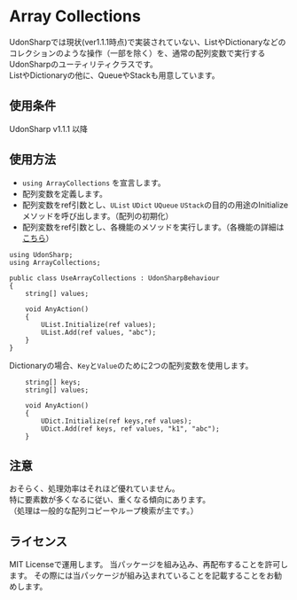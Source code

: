 # Array Collections

UdonSharpでは現状(ver1.1.1時点)で実装されていない、ListやDictionaryなどのコレクションのような操作（一部を除く）を、通常の配列変数で実行するUdonSharpのユーティリティクラスです。  
ListやDictionaryの他に、QueueやStackも用意しています。  
  
## 使用条件

UdonSharp v1.1.1 以降

## 使用方法

- `using ArrayCollections` を宣言します。
- 配列変数を定義します。
- 配列変数をref引数とし、`UList` `UDict` `UQueue` `UStack`の目的の用途のInitializeメソッドを呼び出します。（配列の初期化）
- 配列変数をref引数とし、各機能のメソッドを実行します。（各機能の詳細は[こちら](https://github.com/hoke946/ArrayCollections/blob/main/Packages/com.t-hoke.arraycollections/README.md)）
  
```
using UdonSharp;
using ArrayCollections;

public class UseArrayCollections : UdonSharpBehaviour
{
    string[] values;

    void AnyAction()
    {
        UList.Initialize(ref values);
        UList.Add(ref values, "abc");
    }
}
```
  
Dictionaryの場合、`Key`と`Value`のために2つの配列変数を使用します。  

```
    string[] keys;
    string[] values;

    void AnyAction()
    {
        UDict.Initialize(ref keys,ref values);
        UDict.Add(ref keys, ref values, "k1", "abc");
    }
```

## 注意

おそらく、処理効率はそれほど優れていません。  
特に要素数が多くなるに従い、重くなる傾向にあります。  
（処理は一般的な配列コピーやループ検索が主です。）

## ライセンス

MIT Licenseで運用します。
当パッケージを組み込み、再配布することを許可します。
その際には当パッケージが組み込まれていることを記載することをお勧めします。
